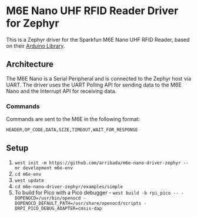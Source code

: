 # M6E Nano UHF RFID Reader Driver for Zephyr

This is a Zephyr driver for the Sparkfun M6E Nano UHF RFID Reader, based on their [Arduino Library](https://github.com/sparkfun/SparkFun_Simultaneous_RFID_Tag_Reader_Library/tree/master).

## Architecture

The M6E Nano is a Serial Peripheral and is connected to the Zephyr host via UART. The driver uses the UART Polling API for sending data to the M6E Nano and the Interrupt API for receiving data.

### Commands

Commands are sent to the M6E in the following format:

```bash
HEADER,OP_CODE,DATA,SIZE,TIMEOUT,WAIT_FOR_RESPONSE
```

## Setup

1. `west init -m https://github.com/arribada/m6e-nano-driver-zephyr --mr development m6e-env`
2. `cd m6e-env`
3. `west update`
4. `cd m6e-nano-driver-zephyr/examples/simple`
5. To build for Pico with a Pico debugger - `west build -b rpi_pico -- -DOPENOCD=/usr/bin/openocd -DOPENOCD_DEFAULT_PATH=/usr/share/openocd/scripts -DRPI_PICO_DEBUG_ADAPTER=cmsis-dap`

